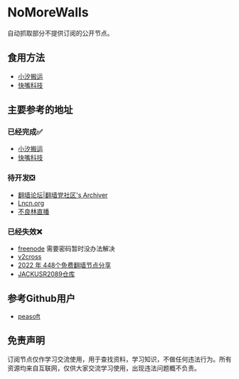 # NoMoreWalls

自动抓取部分不提供订阅的公开节点。

## 食用方法
- [小汐搬运](https://raw.githubusercontent.com/1019459067/Quantumult-X/master/Free/List/xxby.txt)
- [快嘴科技](https://raw.githubusercontent.com/1019459067/Quantumult-X/master/Free/List/kzkj.txt)

## 主要参考的地址
### 已经完成✅
- [小汐搬运](https://banyunxiaoxi.icu/)
- [快嘴科技](https://kkzui.com/jd?orderby=modified)

### 待开发❎
- [翻墙论坛|翻墙党社区's Archiver](https://fanqiangdang.com/archiver/fid-51.html)
- [Lncn.org](https://lncn.org/)
- [不良林直播](https://www.youtube.com/watch?v=RCp9hnp7r6Q)

### 已经失效❌
- [freenode](https://freenode.me/) 需要密码暂时没办法解决
- [v2cross](https://v2cross.com/archives/1884)
- [2022 年 448个免费翻墙节点分享](https://vpnbay.com/free-ss-vmess-trojan-nodes.html)
- [JACKUSR2089仓库](https://api.github.com/repos/JACKUSR2089/v2ray-subscribed/contents)

## 参考Github用户
- [peasoft](https://github.com/peasoft/NoMoreWalls)

## 免责声明

订阅节点仅作学习交流使用，用于查找资料，学习知识，不做任何违法行为。所有资源均来自互联网，仅供大家交流学习使用，出现违法问题概不负责。
